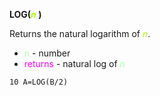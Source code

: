 **LOG(<span style="color:#AAFF00;">*n*</span> )**

Returns the natural logarithm of <span style="color:#AAFF00;">*n*</span>.

- <span style="color:#AAFFAA;">n</span> - number
- <span style="color:#FF00FF;">returns</span> - natural log of <span style="color:#AAFFAA;">*n*</span>

```ecb2
10 A=LOG(B/2)
```
